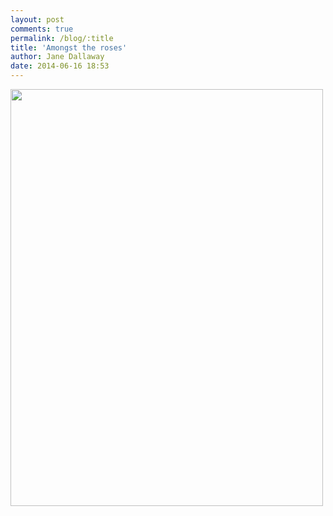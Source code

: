 ```yaml
---
layout: post
comments: true
permalink: /blog/:title
title: 'Amongst the roses'
author: Jane Dallaway
date: 2014-06-16 18:53
---
```


<div><a href="//static.skitters.dallaway.com/tp_IMG_20140616_183104.jpg"><img src="//static.skitters.dallaway.com/tp_thumb_IMG_20140616_183104.jpg" width="500" height="667"/></a></div>


  
      
